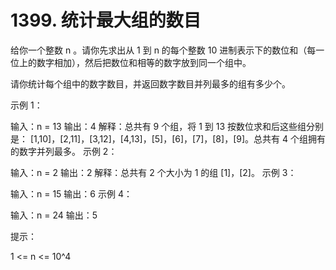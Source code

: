 # 1399. 统计最大组的数目

给你一个整数 n 。请你先求出从 1 到 n 的每个整数 10 进制表示下的数位和（每一位上的数字相加），然后把数位和相等的数字放到同一个组中。

请你统计每个组中的数字数目，并返回数字数目并列最多的组有多少个。

 

示例 1：

输入：n = 13
输出：4
解释：总共有 9 个组，将 1 到 13 按数位求和后这些组分别是：
[1,10]，[2,11]，[3,12]，[4,13]，[5]，[6]，[7]，[8]，[9]。总共有 4 个组拥有的数字并列最多。
示例 2：

输入：n = 2
输出：2
解释：总共有 2 个大小为 1 的组 [1]，[2]。
示例 3：

输入：n = 15
输出：6
示例 4：

输入：n = 24
输出：5
 

提示：

1 <= n <= 10^4